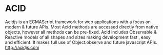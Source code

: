 ACID 
=======
Acidjs is an ECMAScript framework for web applications with a focus on modern & future APIs. Most Acid methods are accessed directly from native objects, however all methods can be pre-fixed. Acid includes Observable & Reactive models of all shapes and sizes making development fast , easy and efficient. It makes full use of Object.observe and future javascript APIs.
http://acidjs.com
